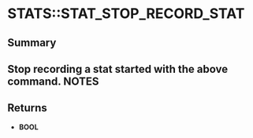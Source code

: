 # STATS::STAT_STOP_RECORD_STAT

## Summary
Stop recording a stat started with the above command.
NOTES
-

## Returns
* **BOOL**
